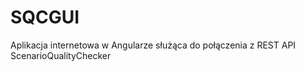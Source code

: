 # SQCGUI

Aplikacja internetowa w Angularze służąca do połączenia z REST API ScenarioQualityChecker


